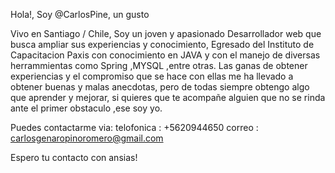 Hola!, Soy @CarlosPine, un gusto

Vivo en Santiago / Chile,
Soy un joven y apasionado Desarrollador web que busca ampliar sus experiencias y conocimiento,
Egresado del Instituto de Capacitacion Paxis con conocimiento en JAVA y con el manejo de diversas herrammientas como Spring ,MYSQL ,entre otras.
Las ganas de obtener experiencias y el compromiso que se hace con ellas me ha llevado a obtener buenas y malas anecdotas, pero de todas siempre obtengo algo que aprender y mejorar,
si quieres que te acompañe alguien que no se rinda ante el primer obstaculo ,ese soy yo.

Puedes contactarme via:
telofonica : +5620944650
correo : carlosgenaropinoromero@gmail.com

Espero tu contacto con ansias!






<!---
CarlosPine/CarlosPine is a ✨ special ✨ repository because its `README.md` (this file) appears on your GitHub profile.
You can click the Preview link to take a look at your changes.
--->
